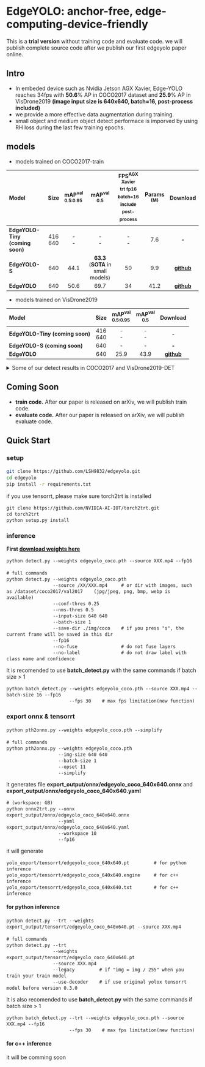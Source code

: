 # EdgeYOLO: anchor-free, edge-computing-device-friendly

This is a **trial version** without training code and evaluate code. we will publish complete source code after we publish our first edgeyolo paper online.

## Intro
- In embeded device such as Nvidia Jetson AGX Xavier, Edge-YOLO reaches 34fps with **50.6**% AP in COCO2017 dataset and **25.9**% AP in VisDrone2019 **(image input size is 640x640, batch=16, post-process included)**
- we provide a more effective data augmentation during training.
- small object and medium object detect performace is imporved by using RH loss during the last few training epochs.

## models

- models trained on COCO2017-train

| Model | Size | mAP<sup>val<br/>0.5:0.95 | mAP<sup>val<br/>0.5 | FPS<sup>AGX Xavier<br/>trt fp16 batch=16 <br/>include post-process | Params<br/><sup> (M) |Download|
| :---- | ---- | :----------------------- | ------------------- | ------------------------------------------------ | -------------------- |--------|
|**EdgeYOLO-Tiny (coming soon)**|<center>416</br>640|<center>-</br>-|<center>-</br>-|<center>-</br>-|<center>7.6|<center>**-**|
|**EdgeYOLO-S**|<center>640|<center>44.1|<center>**63.3** (**SOTA** in small models)|<center>50|<center>9.9|<center>[**github**](https://github.com/LSH9832/edgeyolo/releases/download/v0.0.0/edgeyolo_s_coco.pth)</center>|
|**EdgeYOLO**|<center>640|<center>50.6|<center>69.7|<center>34|<center>41.2|<center>[**github**](https://github.com/LSH9832/edgeyolo/releases/download/v0.0.0/edgeyolo_coco.pth)|

- models trained on VisDrone2019

| Model | Size | mAP<sup>val<br/>0.5:0.95 | mAP<sup>val<br/>0.5 |Download|
| :---- | ---- | :----------------------- | ------------------- |--------|
|**EdgeYOLO-Tiny (coming soon)**|<center>416</br>640|<center>-</br>-|<center>-</br>-|<center>**-**|
|**EdgeYOLO-S (coming soon)**|<center>640|<center>-|<center>-|<center>**-**|
|**EdgeYOLO**|<center>640|<center>25.9|<center>43.9|<center>[**github**](https://github.com/LSH9832/edgeyolo/releases/download/v0.0.0/edgeyolo_visdrone.pth)|

<details>
<summary>Some of our detect results in COCO2017 and VisDrone2019-DET</summary>

COCO2017
![](assets/coco_result.jpg)

VisDrone2019-DET
![](assets/visdrone_result.jpg)

</details>

## Coming Soon
- **train code.** After our paper is released on arXiv, we will publish train code.
- **evaluate code.** After our paper is released on arXiv, we will publish evaluate code.

## Quick Start
### setup

```bash
git clone https://github.com/LSH9832/edgeyolo.git
cd edgeyolo
pip install -r requirements.txt
```
if you use tensorrt, please make sure torch2trt is installed
```
git clone https://github.com/NVIDIA-AI-IOT/torch2trt.git
cd torch2trt
python setup.py install
```

### inference

**First [download weights here](https://github.com/LSH9832/edgeyolo/releases/tag/v0.0.0)**

```
python detect.py --weights edgeyolo_coco.pth --source XXX.mp4 --fp16

# full commands
python detect.py --weights edgeyolo_coco.pth 
                 --source /XX/XXX.mp4     # or dir with images, such as /dataset/coco2017/val2017    (jpg/jpeg, png, bmp, webp is available)
                 --conf-thres 0.25 
                 --nms-thres 0.5 
                 --input-size 640 640 
                 --batch-size 1 
                 --save-dir ./img/coco    # if you press "s", the current frame will be saved in this dir
                 --fp16 
                 --no-fuse                # do not fuse layers
                 --no-label               # do not draw label with class name and confidence
```
It is recomended to use **batch_detect.py** with the same commands if batch size > 1
```
python batch_detect.py --weights edgeyolo_coco.pth --source XXX.mp4 --batch-size 16 --fp16
                       --fps 30    # max fps limitation(new function)
```
### export onnx & tensorrt
```
python pth2onnx.py --weights edgeyolo_coco.pth --simplify

# full commands
python pth2onnx.py --weights edgeyolo_coco.pth 
                   --img-size 640 640 
                   --batch-size 1
                   --opset 11
                   --simplify
```
it generates file **export_output/onnx/edgeyolo_coco_640x640.onnx** and **export_output/onnx/edgeyolo_coco_640x640.yaml**

```
# (workspace: GB)
python onnx2trt.py --onnx export_output/onnx/edgeyolo_coco_640x640.onnx 
                   --yaml export_output/onnx/edgeyolo_coco_640x640.yaml 
                   --workspace 10 
                   --fp16
```

it will generate
```
yolo_export/tensorrt/edgeyolo_coco_640x640.pt         # for python inference
yolo_export/tensorrt/edgeyolo_coco_640x640.engine     # for c++ inference
yolo_export/tensorrt/edgeyolo_coco_640x640.txt        # for c++ inference
```

#### for python inference
```
python detect.py --trt --weights export_output/tensorrt/edgeyolo_coco_640x640.pt --source XXX.mp4

# full commands
python detect.py --trt 
                 --weights export_output/tensorrt/edgeyolo_coco_640x640.pt 
                 --source XXX.mp4
                 --legacy         # if "img = img / 255" when you train your train model
                 --use-decoder    # if use original yolox tensorrt model before version 0.3.0
```
It is also recomended to use **batch_detect.py** with the same commands if batch size > 1
```
python batch_detect.py --trt --weights edgeyolo_coco.pth --source XXX.mp4 --fp16
                       --fps 30    # max fps limitation(new function)
```
#### for c++ inference
it will be comming soon



